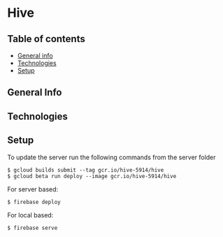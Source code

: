 # Hive

## Table of contents
* [General info](#general-info)
* [Technologies](#technologies)
* [Setup](#setup)

## General Info

## Technologies

## Setup
To update the server run the following commands from the server folder

```
$ gcloud builds submit --tag gcr.io/hive-5914/hive
$ gcloud beta run deploy --image gcr.io/hive-5914/hive
```

For server based:
```
$ firebase deploy
```

For local based:
```
$ firebase serve
```
